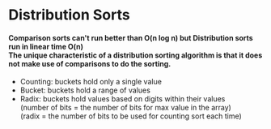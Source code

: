 # Distribution Sorts
<h4>
  Comparison sorts can't run better than O(n log n) but Distribution sorts run in linear time O(n)<br>
  The unique characteristic of a distribution sorting algorithm is  that it does not make use of comparisons to do the sorting.
</h4>
<ul>
<li>Counting: buckets hold only a single value</li>
<li>Bucket:   buckets hold a range of values</li>
<li>Radix:    buckets hold values based on digits within their values<br> 
              (number of bits = the number of bits for max value in the array)<br>
              (radix = the number of bits to be used for counting sort each time)</li>
</ul>

